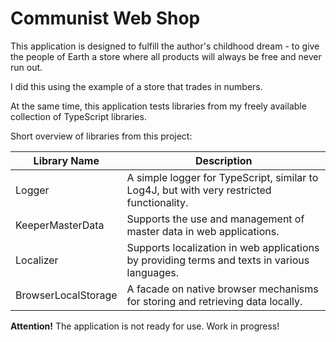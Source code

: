 # Communist Web Shop

This application is designed to fulfill the author's childhood dream - to give the people of Earth a store where all products will always be free and never run out.

I did this using the example of a store that trades in numbers.

At the same time, this application tests libraries from my freely available collection of TypeScript libraries.

Short overview of libraries from this project:

| Library Name          | Description                                                                                      |
|-----------------------|--------------------------------------------------------------------------------------------------|
| Logger                | A simple logger for TypeScript, similar to Log4J, but with very restricted functionality.        |
| KeeperMasterData      | Supports the use and management of master data in web applications.                             |
| Localizer             | Supports localization in web applications by providing terms and texts in various languages.    |
| BrowserLocalStorage   | A facade on native browser mechanisms for storing and retrieving data locally.                  |

**Attention!** The application is not ready for use. Work in progress!



